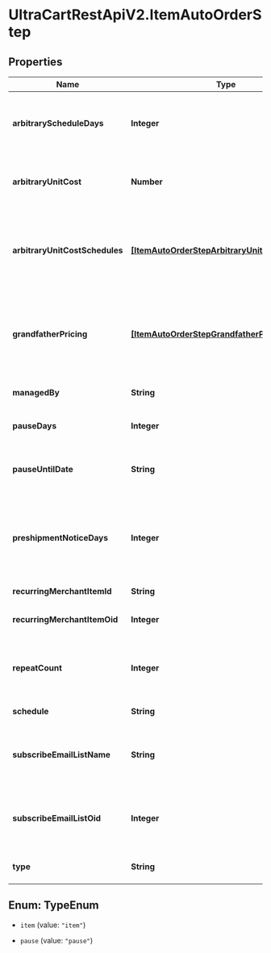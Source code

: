 # UltraCartRestApiV2.ItemAutoOrderStep

## Properties
Name | Type | Description | Notes
------------ | ------------- | ------------- | -------------
**arbitraryScheduleDays** | **Integer** | If the schedule is arbitrary, then this is the number of days | [optional] 
**arbitraryUnitCost** | **Number** | Arbitrary unit cost used to override the regular item cost | [optional] 
**arbitraryUnitCostSchedules** | [**[ItemAutoOrderStepArbitraryUnitCostSchedule]**](ItemAutoOrderStepArbitraryUnitCostSchedule.md) | Arbitrary unit costs schedules for more advanced discounting by rebill attempt | [optional] 
**grandfatherPricing** | [**[ItemAutoOrderStepGrandfatherPricing]**](ItemAutoOrderStepGrandfatherPricing.md) | Grand-father pricing configuration if the rebill schedule has changed over time | [optional] 
**managedBy** | **String** | Managed by (defaults to UltraCart) | [optional] 
**pauseDays** | **Integer** | Number of days to pause | [optional] 
**pauseUntilDate** | **String** | Wait for this step to happen until the specified date | [optional] 
**preshipmentNoticeDays** | **Integer** | If set, a pre-shipment notice is sent to the customer this many days in advance | [optional] 
**recurringMerchantItemId** | **String** | Item id to rebill | [optional] 
**recurringMerchantItemOid** | **Integer** | Item object identifier to rebill | [optional] 
**repeatCount** | **Integer** | Number of times to rebill.  Last step can be null for infinite | [optional] 
**schedule** | **String** | Frequency of the rebill | [optional] 
**subscribeEmailListName** | **String** | Email list name to subscribe the customer to when the rebill occurs | [optional] 
**subscribeEmailListOid** | **Integer** | Email list identifier to subscribe the customer to when this rebill occurs | [optional] 
**type** | **String** | Type of step (item or pause) | [optional] 


<a name="TypeEnum"></a>
## Enum: TypeEnum


* `item` (value: `"item"`)

* `pause` (value: `"pause"`)




